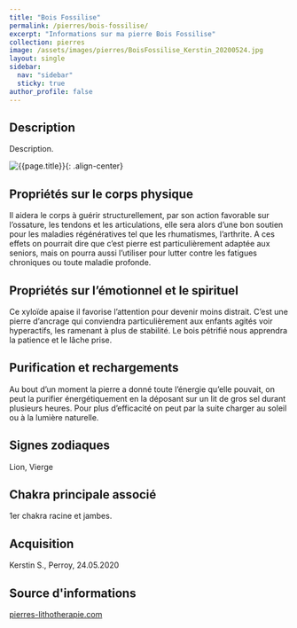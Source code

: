 ```yaml
---
title: "Bois Fossilise"
permalink: /pierres/bois-fossilise/
excerpt: "Informations sur ma pierre Bois Fossilise"
collection: pierres
image: /assets/images/pierres/BoisFossilise_Kerstin_20200524.jpg
layout: single
sidebar:
  nav: "sidebar"
  sticky: true
author_profile: false
---
```


## Description
Description.

![{{page.title}}]({{page.image}} "Bois Fossilise"){: .align-center}

## Propriétés sur le corps physique

Il aidera le corps à guérir structurellement, par son action favorable sur l’ossature, les tendons et les articulations, elle sera alors d’une bon soutien pour les maladies régénératives tel que les rhumatismes, l’arthrite. A ces effets on pourrait dire que c’est pierre est particulièrement adaptée aux seniors, mais on pourra aussi l’utiliser pour lutter contre les fatigues chroniques ou toute maladie profonde.


## Propriétés sur l’émotionnel et le spirituel 

Ce xyloïde apaise il favorise l’attention pour devenir moins distrait. C’est une pierre d’ancrage qui conviendra particulièrement aux enfants agités voir hyperactifs, les ramenant à plus de stabilité. Le bois pétrifié nous apprendra la patience et le lâche prise.


## Purification et rechargements

Au bout d’un moment la pierre a donné toute l’énergie qu’elle pouvait, on peut la purifier énergétiquement en la déposant sur un lit de gros sel durant plusieurs heures. Pour plus d’efficacité on peut par la suite charger au soleil ou à la lumière naturelle.


## Signes zodiaques
Lion, Vierge


## Chakra principale associé
1er chakra racine et jambes.


## Acquisition
Kerstin S., Perroy, 24.05.2020


## Source d'informations

[pierres-lithotherapie.com](https://www.pierres-lithotherapie.com/bois-petrifie-fossilise-silicifie-xyloide-proprietes/)

